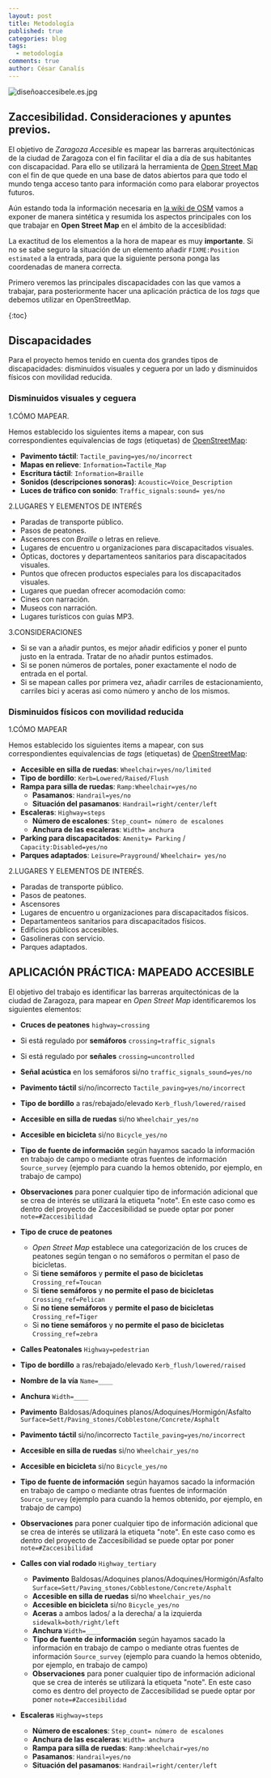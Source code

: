 ```yaml
---
layout: post
title: Metodología
published: true
categories: blog
tags: 
  - metodología
comments: true
author: César Canalís
---
```

![diseñoaccesibele.es.jpg]({{site.baseurl}}/media/diseñoaccesibele.es.jpg)


## Zaccesibilidad. **Consideraciones y apuntes previos.**

El objetivo de *Zaragoza Accesible* es mapear las barreras arquitectónicas de la ciudad de Zaragoza con el fin facilitar el día a día de sus habitantes con discapacidad.
Para ello se utilizará la herramienta de [Open Street Map](http://osm.org) con el fin de que quede en una base de datos abiertos para que todo el mundo tenga acceso tanto para información como para elaborar proyectos futuros.

Aún estando toda la información necesaria en [la wiki de OSM](http://wiki.openstreetmap.org/wiki/Main_Page) vamos a exponer de manera sintética y resumida los aspectos principales con los que trabajar en **Open Street Map**  en el ámbito de la accesiblidad:

La exactitud  de los elementos a la hora de mapear es muy **importante**. Si no se sabe seguro la situación de un elemento añadir `FIXME:Position estimated` a la entrada, para que la siguiente persona ponga las coordenadas de manera correcta.

Primero veremos las principales discapacidades con las que vamos a trabajar, para posteriormente hacer una aplicación práctica de los *tags* que debemos utilizar en OpenStreetMap.

{:toc}

## Discapacidades

Para el proyecto hemos tenido en cuenta dos grandes tipos de discapacidades: disminuidos visuales y ceguera por un lado y disminuidos físicos con movilidad reducida.

### Disminuidos visuales y ceguera

1.CÓMO MAPEAR.

Hemos establecido los siguientes items a mapear, con sus correspondientes equivalencias de *tags* (etiquetas) de [OpenStreetMap](http://openstreetmap.org):

  * **Pavimento táctil**:    `Tactile_paving=yes/no/incorrect`
  * **Mapas en relieve**:  `Information=Tactile_Map`
  * **Escritura táctil**: `Information=Braille`
  * **Sonidos (descripciones sonoras)**: `Acoustic=Voice_Description`
  * **Luces de tráfico con sonido**: `Traffic_signals:sound= yes/no`

2.LUGARES Y ELEMENTOS DE INTERÉS

* Paradas de transporte público.
* Pasos de peatones.
* Ascensores con *Braille* o letras en relieve.
* Lugares de encuentro u organizaciones para discapacitados visuales.
* Ópticas, doctores y departamenteos sanitarios para discapacitados visuales.
* Puntos que ofrecen productos especiales para los discapacitados visuales.
* Lugares que puedan ofrecer acomodación como:
 * Cines con narración.
 * Museos con narración.
 * Lugares turísticos con guías MP3.


 3.CONSIDERACIONES

 * Si  se van a añadir puntos, es mejor añadir edificios y poner el punto justo en la entrada. Tratar de no añadir puntos estimados.
 * Si se ponen números de portales, poner exactamente el nodo de entrada en el portal.
 * Si se mapean calles por primera vez, añadir carriles de estacionamiento, carriles bici y aceras asi como número y ancho de los mismos.


### Disminuidos físicos con movilidad reducida

1.CÓMO MAPEAR

Hemos establecido los siguientes items a mapear, con sus correspondientes equivalencias de *tags* (etiquetas) de [OpenStreetMap](http://openstreetmap.org):

* **Accesible en silla de ruedas**: `Wheelchair=yes/no/limited`
* **Tipo de bordillo**: `Kerb=Lowered/Raised/Flush`
* **Rampa para silla de ruedas**: `Ramp:Wheelchair=yes/no`
  * **Pasamanos**: `Handrail=yes/no`
  * **Situación del pasamanos**: `Handrail=right/center/left`
* **Escaleras**: `Highway=steps`
    * **Número de escalones**: `Step_count= número de escalones`
    * **Anchura de las escaleras**: `Width= anchura`
* **Parking para discapacitados**: `Amenity= Parking` / `Capacity:Disabled=yes/no`
* **Parques adaptados**: `Leisure=Prayground`/ `Wheelchair= yes/no`


 2.LUGARES Y ELEMENTOS DE INTERÉS.

 * Paradas de transporte público.
 * Pasos de peatones.
 * Ascensores
 * Lugares de encuentro u organizaciones para discapacitados físicos.
 * Departamenteos sanitarios para discapacitados físicos.
 * Edificios públicos accesibles.
 * Gasolineras con servicio.
 * Parques adaptados.


## APLICACIÓN PRÁCTICA: MAPEADO ACCESIBLE

El objetivo del trabajo es identificar las barreras arquitectónicas de la ciudad de Zaragoza, para mapear en *Open Street Map* identificaremos los siguientes elementos:

* **Cruces de peatones**  ``highway=crossing``
 * Si está regulado por **semáforos**  `crossing=traffic_signals`
 * Si está regulado por **señales** `crossing=uncontrolled`
 * **Señal acústica** en los semáforos si/no `traffic_signals_sound=yes/no`
 * **Pavimento táctil** si/no/incorrecto `Tactile_paving=yes/no/incorrect`
 * **Tipo de bordillo** a ras/rebajado/elevado `Kerb_flush/lowered/raised`
 * **Accesible en silla de ruedas** si/no `Wheelchair_yes/no`
 * **Accesible en bicicleta** si/no `Bicycle_yes/no`
 * **Tipo de fuente de información** según hayamos sacado la información en trabajo de campo o mediante otras fuentes de información `Source_survey` (ejemplo para cuando la hemos obtenido, por ejemplo, en trabajo de campo)
 * **Observaciones** para poner cualquier tipo de información adicional que se crea de interés se utilizará la etiqueta "note". En este caso como es dentro del proyecto de Zaccesibilidad se puede optar por poner  `note=#Zaccesibilidad`
 * **Tipo de cruce de peatones**
    * *Open Street Map* establece una categorización de los cruces de peatones según tengan o no semáforos o permitan el paso de bicicletas.
    * Si **tiene semáforos** y **permite el paso de bicicletas** `Crossing_ref=Toucan`
    * Si **tiene semáforos** y **no permite el paso de bicicletas** `Crossing_ref=Pelican`
    * Si **no tiene semáforos** y **permite el paso de bicicletas** `Crossing_ref=Tiger`
    * Si **no tiene semáforos** y **no permite el paso de bicicletas** `Crossing_ref=zebra`


* **Calles Peatonales** `Highway=pedestrian`
 * **Tipo de bordillo** a ras/rebajado/elevado `Kerb_flush/lowered/raised`
 * **Nombre de la vía** `Name=____`
 * **Anchura** `Width=____`
 * **Pavimento** Baldosas/Adoquines planos/Adoquines/Hormigón/Asfalto `Surface=Sett/Paving_stones/Cobblestone/Concrete/Asphalt`
 * **Pavimento táctil** si/no/incorrecto `Tactile_paving=yes/no/incorrect`
 * **Accesible en silla de ruedas** si/no `Wheelchair_yes/no`
 * **Accesible en bicicleta** si/no `Bicycle_yes/no`
 * **Tipo de fuente de información** según hayamos sacado la información en trabajo de campo o mediante otras fuentes de información `Source_survey` (ejemplo para cuando la hemos obtenido, por ejemplo, en trabajo de campo)
  * **Observaciones** para poner cualquier tipo de información adicional que se crea de interés se utilizará la etiqueta "note". En este caso como es dentro del proyecto de Zaccesibilidad se puede optar por poner  `note=#Zaccesibilidad`

* **Calles con vial rodado** `Highway_tertiary`
  * **Pavimento** Baldosas/Adoquines planos/Adoquines/Hormigón/Asfalto `Surface=Sett/Paving_stones/Cobblestone/Concrete/Asphalt`
  * **Accesible en silla de ruedas** si/no `Wheelchair_yes/no`
  * **Accesible en bicicleta** si/no `Bicycle_yes/no`
  * **Aceras** a ambos lados/ a la derecha/ a la izquierda `sidewalk=both/right/left`
  * **Anchura** `Width=____`
  * **Tipo de fuente de información** según hayamos sacado la información en trabajo de campo o mediante otras fuentes de información `Source_survey` (ejemplo para cuando la hemos obtenido, por ejemplo, en trabajo de campo)
  * **Observaciones** para poner cualquier tipo de información adicional que se crea de interés se utilizará la etiqueta "note". En este caso como es dentro del proyecto de Zaccesibilidad se puede optar por poner  `note=#Zaccesibilidad`

* **Escaleras** `Highway=steps`
  * **Número de escalones**: `Step_count= número de escalones`
  * **Anchura de las escaleras**: `Width= anchura`
  * **Rampa para silla de ruedas**: `Ramp:Wheelchair=yes/no`
  * **Pasamanos**: `Handrail=yes/no`
   * **Situación del pasamanos**: `Handrail=right/center/left`
